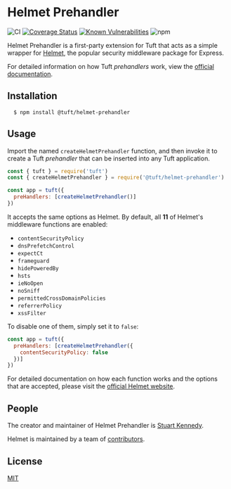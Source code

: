 # Helmet Prehandler

![CI](https://github.com/tuftjs/helmet-prehandler/workflows/Node.js%20CI/badge.svg)
[![Coverage Status](https://coveralls.io/repos/github/tuftjs/helmet-prehandler/badge.svg)](https://coveralls.io/github/tuftjs/helmet-prehandler)
[![Known Vulnerabilities](https://snyk.io/test/github/tuftjs/helmet-prehandler/badge.svg?targetFile=package.json)](https://snyk.io/test/github/tuftjs/helmet-prehandler?targetFile=package.json)
![npm](https://img.shields.io/npm/v/@tuft/helmet-prehandler)

Helmet Prehandler is a first-party extension for Tuft that acts as a simple wrapper for [Helmet](https://helmetjs.github.io/), the popular security middleware package for Express.

For detailed information on how Tuft *prehandlers* work, view the [official documentation](https://www.tuft.dev/docs/extensions/#pre-handlers).

## Installation
```
  $ npm install @tuft/helmet-prehandler
```

## Usage

Import the named `createHelmetPrehandler` function, and then invoke it to create a Tuft *prehandler* that can be inserted into any Tuft application.

```js
const { tuft } = require('tuft')
const { createHelmetPrehandler } = require('@tuft/helmet-prehandler')

const app = tuft({
  preHandlers: [createHelmetPrehandler()]
})
```

It accepts the same options as Helmet. By default, all **11** of Helmet's middleware functions are enabled:

* `contentSecurityPolicy`
* `dnsPrefetchControl`
* `expectCt`
* `frameguard`
* `hidePoweredBy`
* `hsts`
* `ieNoOpen`
* `noSniff`
* `permittedCrossDomainPolicies`
* `referrerPolicy`
* `xssFilter`

To disable one of them, simply set it to `false`:

```js
const app = tuft({
  preHandlers: [createHelmetPrehandler({
    contentSecurityPolicy: false
  })]
})
```

For detailed documentation on how each function works and the options that are accepted, please visit the [official Helmet website](https://helmetjs.github.io/).

## People
The creator and maintainer of Helmet Prehandler is [Stuart Kennedy](https://github.com/rav2040).

Helmet is maintained by a team of [contributors](https://helmetjs.github.io/contributors/).

## License
[MIT](https://github.com/tuftjs/helmet-prehandler/blob/master/LICENSE)
